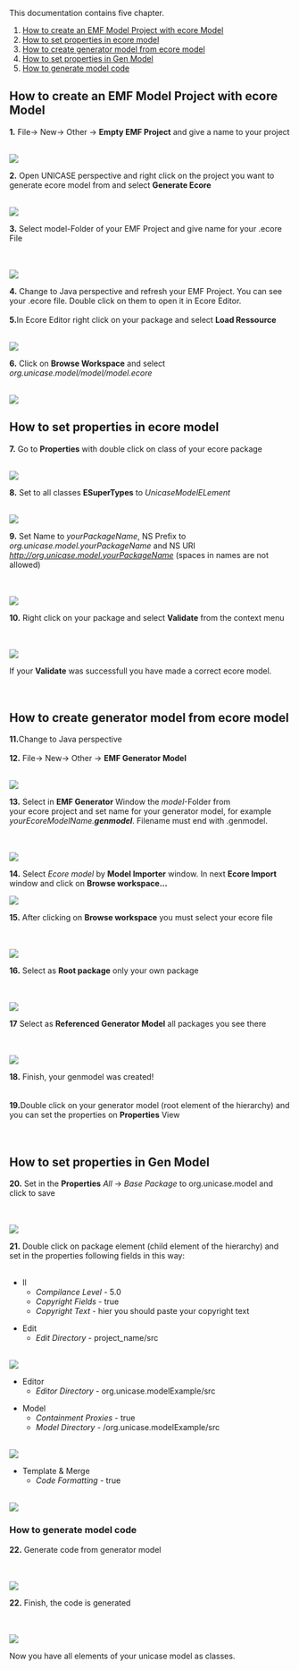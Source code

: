 This documentation contains five chapter.
  1. [How to create an EMF Model Project with ecore Model](#How_to_create_an_EMF_Model_Project_with_ecore_Model.md)
  1. [How to set properties in ecore model](#How_to_set_properties_in_ecore_model.md)
  1. [How to create generator model from ecore model](#How_to_create_generator_model_from_ecore_model.md)
  1. [How to set properties in Gen Model](#How_to_set_properties_in_Gen_Model.md)
  1. [How to generate model code](#How_to_generate_model_code.md)


## How to create an EMF Model Project with ecore Model ##

**1.** File-> New-> Other -> **Empty EMF Project** and give a name to your project

<br>

<img src='http://unicase.googlecode.com/files/0.Select_Empty_Emf_Project_Wizard.png' />

<br>

<b>2.</b> Open UNICASE perspective and right click on the project you want to generate ecore model from and select <b>Generate Ecore</b>

<br>

<img src='http://unicase.googlecode.com/files/2.GenerateEcoreModel.png' />

<br>

<b>3.</b>  Select model-Folder of your EMF Project and give name for your .ecore File<br>
<br>
<br>

<img src='http://unicase.googlecode.com/files/2.2.SelectModelFolder.png' />

<br>

<b>4.</b> Change to Java perspective and refresh your EMF Project. You can see your .ecore file. Double click on them to open it in Ecore Editor.<br>
<br>
<b>5.</b>In Ecore Editor right click on your package and select <b>Load Ressource</b>

<br>

<img src='http://unicase.googlecode.com/files/4.Load_Source.png' />

<br>

<b>6.</b> Click on <b>Browse Workspace</b> and select <i>org.unicase.model/model/model.ecore</i>

<br>

<img src='http://unicase.googlecode.com/files/5.Select_Org_Unicase_Model.png' />

<br>

<h2>How to set properties in ecore model</h2>

<b>7.</b> Go to <b>Properties</b> with double click on class of your ecore package<br>
<br>

<img src='http://unicase.googlecode.com/files/6.Class_Properties_Select_To_Each_Class.png' />

<br>

<b>8.</b> Set to all classes <b>ESuperTypes</b> to <i>UnicaseModelELement</i>

<br>

<img src='http://unicase.googlecode.com/files/7.Add_ESuper_Type_Unicase_Model_Element.png' />

<br>


<b>9.</b> Set Name to <i>yourPackageName</i>, NS Prefix to <i>org.unicase.model.yourPackageName</i>  and NS URI <i>http://org.unicase.model.yourPackageName</i> (spaces in names are not allowed)<br>
<br>
<br>

<img src='http://unicase.googlecode.com/files/Ecore_Model_Property.png' />

<br>

<b>10.</b> Right click on your package and select <b>Validate</b> from the context menu<br>
<br>
<br>

<img src='http://unicase.googlecode.com/files/8.Validate_Ecore_Model.png' />

<br>


If your <b>Validate</b> was successfull you have made a correct ecore model.<br>
<br>
<br>
<h2>How to create generator model from ecore model</h2>

<b>11.</b>Change to Java perspective<br>
<br>
<b>12.</b> File-> New-> Other -> <b>EMF Generator Model</b>

<br>

<img src='http://unicase.googlecode.com/files/9.Select_EmfGenerator_Model_Wizard.png' />

<br>

<b>13.</b> Select in <b>EMF Generator</b> Window the <i>model</i>-Folder from<br>
your ecore project and set name for your generator model, for example <i>yourEcoreModelName.<b>genmodel</b></i>. Filename must end with .genmodel.<br>
<br>
<br>

<img src='http://unicase.googlecode.com/files/10.Create_Genmodel.png' />

<br>

<b>14.</b> Select <i>Ecore model</i> by <b>Model Importer</b> window. In next <b>Ecore Import</b> window and click on <b>Browse workspace...</b>
<br>

<img src='http://unicase.googlecode.com/files/11.Select_Model_Importer.png' />

<br>

<b>15.</b> After clicking on <b>Browse workspace</b> you must select your ecore file<br>
<br>
<br>

<img src='http://unicase.googlecode.com/files/12.Select_Your_Own_Ecore_FIle.png' />

<br>

<b>16.</b> Select as <b>Root package</b> only your own package<br>
<br>
<br>


<img src='http://unicase.googlecode.com/files/13.Package_Selection_Before.png' />

<br>

<b>17</b> Select as <b>Referenced Generator Model</b> all packages you see there<br>
<br>
<br>


<img src='http://unicase.googlecode.com/files/14.Package_Selection_After.png' />

<br>

<b>18.</b> Finish, your genmodel was created!<br>
<br>
<br>
<b>19.</b>Double click on your generator model (root element of the hierarchy) and you can set the properties on <b>Properties</b> View<br>
<br>
<br>
<h2>How to set properties in Gen Model</h2>

<b>20.</b> Set in the <b>Properties</b> <i>All</i> -> <i>Base Package</i> to org.unicase.model and click to save<br>
<br>
<br>

<img src='http://unicase.googlecode.com/files/16.Set_Properties_All-_BasePackage.png' />

<br>

<b>21.</b> Double click on package element (child element of the hierarchy) and set in the properties following fields in this way:<br>
<br>
<ul><li>ll<br>
<ul><li><i>Compilance Level</i> - 5.0<br>
</li><li><i>Copyright Fields</i> - true<br>
</li><li><i>Copyright Text</i> - hier you should paste your copyright text</li></ul></li></ul>

<ul><li>Edit<br>
<ul><li><i>Edit Directory</i> - project_name/src</li></ul></li></ul>

<br>

<img src='http://unicase.googlecode.com/files/17.All+Edit_Properties.png' />

<br>

<ul><li>Editor<br>
<ul><li><i>Editor Directory</i> - org.unicase.modelExample/src</li></ul></li></ul>

<ul><li>Model<br>
<ul><li><i>Containment Proxies</i> - true<br>
</li><li><i>Model Directory</i> - /org.unicase.modelExample/src</li></ul></li></ul>

<br>

<img src='http://unicase.googlecode.com/files/18.Editor_and_Model_Properties.png' />

<br>

<ul><li>Template & Merge<br>
<ul><li><i>Code Formatting</i> - true</li></ul></li></ul>

<br>

<img src='http://unicase.googlecode.com/files/19.Template+Merge_Properties.png' />

<br>

<h3>How to generate model code</h3>

<b>22.</b> Generate code from generator model<br>
<br>
<br>

<img src='http://unicase.googlecode.com/files/20.Generate_Model_Code.png' />

<br>

<b>22.</b> Finish, the code is generated<br>
<br>
<br>

<img src='http://unicase.googlecode.com/files/21.Finished_Project.png' />

<br>

Now you have all elements of your unicase model as classes.